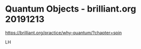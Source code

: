 ﻿
# Quantum Objects - brilliant.org 20191213 

https://brilliant.org/practice/why-quantum/?chapter=spin

LH
